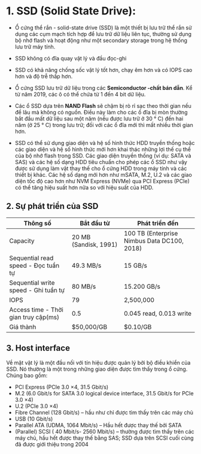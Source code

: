 # 1. SSD (Solid State Drive):

* Ổ cứng thể rắn - solid-state drive (SSD) là một thiết bị lưu trữ thể rắn sử dụng các cụm mạch tích hợp để lưu trữ dữ liệu liên tục, thường sử dụng bộ nhớ flash và hoạt động như một secondary storage trong hệ thống lưu trữ máy tính.
* SSD không có đĩa quay vật lý và đầu đọc-ghi 
* SSD có khả năng chống sốc vật lý tốt hơn, chạy êm hơn và có IOPS cao hơn và độ trễ thấp hơn.
* Ổ cứng SSD lưu trữ dữ liệu trong các **Semiconductor -chất bán dẫn**. Kể từ năm 2019, các ô có thể chứa từ 1 đến 4 bit dữ liệu.

* Các ổ SSD dựa trên **NAND Flash** sẽ chậm bị rò rỉ sạc theo thời gian nếu để lâu mà không có nguồn. Điều này làm cho các ổ đĩa bị mòn thường bắt đầu mất dữ liệu sau một năm (nếu được lưu trữ ở 30 ° C) đến hai năm (ở 25 ° C) trong lưu trữ; đối với các ổ đĩa mới thì mất nhiều thời gian hơn.

* SSD có thể sử dụng giao diện và hệ số hình thức HDD truyền thống hoặc các giao diện và hệ số hình thức mới hơn khai thác những lợi thế cụ thể của bộ nhớ flash trong SSD. Các giao diện truyền thống (ví dụ: SATA và SAS) và các hệ số dạng HDD tiêu chuẩn cho phép các ổ SSD như vậy được sử dụng làm vật thay thế cho ổ cứng HDD trong máy tính và các thiết bị khác. Các hệ số dạng mới hơn như mSATA, M.2, U.2 và các giao diện tốc độ cao hơn như NVM Express (NVMe) qua PCI Express (PCIe) có thể tăng hiệu suất hơn nữa so với hiệu suất của HDD. 

## 2. Sự phát triển của SSD
|Thông số|Bắt đầu từ |Phát triển đến|
|-|-|-|
|Capacity|20 MB (Sandisk, 1991)|100 TB (Enterprise Nimbus Data DC100, 2018)|
|Sequential read speed - Đọc tuần tự|49.3 MB/s|15 GB/s|
|Sequential write speed - Ghi tuần tự|80 MB/s |15.200 GB/s|
|IOPS|79|2,500,000|
|Access time - Thời gian truy cập(ms)|0.5|0.045 read, 0.013 write|
|Giá thành|$50,000/GB|$0.10/GB|
## 3. Host interface
Về mặt vật lý là một đầu nối với tín hiệu được quản lý bởi bộ điều khiển của SSD. Nó thường là một trong những giao diện được tìm thấy trong ổ cứng. Chúng bao gồm:
* PCI Express (PCIe 3.0 ×4, 31.5 Gbit/s)
* M.2 (6.0 Gbit/s for SATA 3.0 logical device interface, 31.5 Gbit/s for PCIe 3.0 ×4)
* U.2 (PCIe 3.0 ×4)
* Fibre Channel (128 Gbit/s) – hầu như chỉ được tìm thấy trên các máy chủ
* USB (10 Gbit/s)
* Parallel ATA (UDMA, 1064 Mbit/s) – Hầu hết được thay thế bởi SATA
* (Parallel) SCSI ( 40 Mbit/s- 2560 Mbit/s) – thường được tìm thấy trên các máy chủ, hầu hết được thay thế bằng SAS; SSD dựa trên SCSI cuối cùng đã được giới thiệu trong 2004
